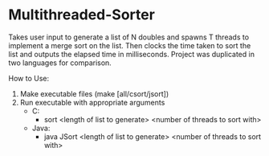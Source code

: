 # Multithreaded-Sorter
 Takes user input to generate a list of N doubles and spawns T threads to implement a merge sort on the list. Then clocks the time taken to sort the list and outputs the elapsed time in milliseconds. Project was duplicated in two languages for comparison.

How to Use:

1. Make executable files (make [all/csort/jsort])
2. Run executable with appropriate arguments
   - C:
     - sort \<length of list to generate\> \<number of threads to sort with\>
   - Java: 
     - java JSort \<length of list to generate\> \<number of threads to sort with\>
